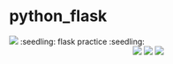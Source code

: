 # python_flask
<img src="https://capsule-render.vercel.app/api?type=waving&color=auto&height=200&section=header&text=youngje_github&fontSize=90" />
:seedling: flask practice :seedling:
<div align="center">
	<img src="https://img.shields.io/badge/python-007396?style=flat&logo=python&logoColor=white" />
	<img src="https://img.shields.io/badge/AWS-E34F26?style=flat&logo=AWS&logoColor=white" />
	<img src="https://img.shields.io/badge/flask-1572B6?style=flat&logo=flask&logoColor=white" />
</div>

